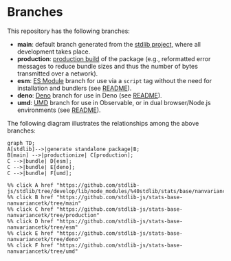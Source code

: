 <!--

@license Apache-2.0

Copyright (c) 2022 The Stdlib Authors.

Licensed under the Apache License, Version 2.0 (the "License");
you may not use this file except in compliance with the License.
You may obtain a copy of the License at

    http://www.apache.org/licenses/LICENSE-2.0

Unless required by applicable law or agreed to in writing, software
distributed under the License is distributed on an "AS IS" BASIS,
WITHOUT WARRANTIES OR CONDITIONS OF ANY KIND, either express or implied.
See the License for the specific language governing permissions and
limitations under the License.

-->

# Branches

This repository has the following branches:

-   **main**: default branch generated from the [stdlib project][stdlib-url], where all development takes place.
-   **production**: [production build][production-url] of the package (e.g., reformatted error messages to reduce bundle sizes and thus the number of bytes transmitted over a network).
-   **esm**: [ES Module][esm-url] branch for use via a `script` tag without the need for installation and bundlers (see [README][esm-readme]).
-   **deno**: [Deno][deno-url] branch for use in Deno (see [README][deno-readme]).
-   **umd**: [UMD][umd-url] branch for use in Observable, or in dual browser/Node.js environments (see [README][umd-readme]).

The following diagram illustrates the relationships among the above branches:

```mermaid
graph TD;
A[stdlib]-->|generate standalone package|B;
B[main] -->|productionize| C[production];
C -->|bundle| D[esm];
C -->|bundle| E[deno];
C -->|bundle| F[umd];

%% click A href "https://github.com/stdlib-js/stdlib/tree/develop/lib/node_modules/%40stdlib/stats/base/nanvariancetk"
%% click B href "https://github.com/stdlib-js/stats-base-nanvariancetk/tree/main"
%% click C href "https://github.com/stdlib-js/stats-base-nanvariancetk/tree/production"
%% click D href "https://github.com/stdlib-js/stats-base-nanvariancetk/tree/esm"
%% click E href "https://github.com/stdlib-js/stats-base-nanvariancetk/tree/deno"
%% click F href "https://github.com/stdlib-js/stats-base-nanvariancetk/tree/umd"
```

[stdlib-url]: https://github.com/stdlib-js/stdlib/tree/develop/lib/node_modules/%40stdlib/stats/base/nanvariancetk
[production-url]: https://github.com/stdlib-js/stats-base-nanvariancetk/tree/production
[deno-url]: https://github.com/stdlib-js/stats-base-nanvariancetk/tree/deno
[deno-readme]: https://github.com/stdlib-js/stats-base-nanvariancetk/blob/deno/README.md
[umd-url]: https://github.com/stdlib-js/stats-base-nanvariancetk/tree/umd
[umd-readme]: https://github.com/stdlib-js/stats-base-nanvariancetk/blob/umd/README.md
[esm-url]: https://github.com/stdlib-js/stats-base-nanvariancetk/tree/esm
[esm-readme]: https://github.com/stdlib-js/stats-base-nanvariancetk/blob/esm/README.md